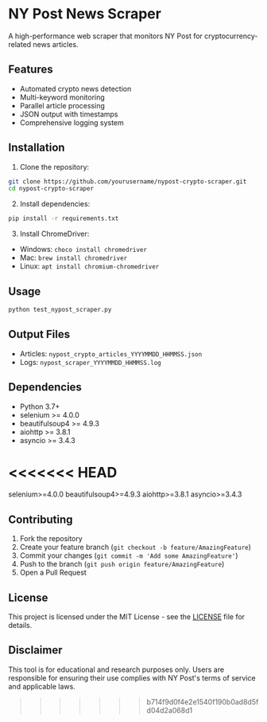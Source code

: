 # NY Post News Scraper

A high-performance web scraper that monitors NY Post for cryptocurrency-related news articles.

## Features
- Automated crypto news detection
- Multi-keyword monitoring
- Parallel article processing
- JSON output with timestamps
- Comprehensive logging system

## Installation

1. Clone the repository:
```bash
git clone https://github.com/yourusername/nypost-crypto-scraper.git
cd nypost-crypto-scraper
```

2. Install dependencies:
```bash
pip install -r requirements.txt
```

3. Install ChromeDriver:
- Windows: `choco install chromedriver`
- Mac: `brew install chromedriver`
- Linux: `apt install chromium-chromedriver`

## Usage

```bash
python test_nypost_scraper.py
```

## Output Files

- Articles: `nypost_crypto_articles_YYYYMMDD_HHMMSS.json`
- Logs: `nypost_scraper_YYYYMMDD_HHMMSS.log`

## Dependencies

- Python 3.7+
- selenium >= 4.0.0
- beautifulsoup4 >= 4.9.3
- aiohttp >= 3.8.1
- asyncio >= 3.4.3

<<<<<<< HEAD
=======
selenium>=4.0.0
beautifulsoup4>=4.9.3
aiohttp>=3.8.1
asyncio>=3.4.3

## Contributing

1. Fork the repository
2. Create your feature branch (`git checkout -b feature/AmazingFeature`)
3. Commit your changes (`git commit -m 'Add some AmazingFeature'`)
4. Push to the branch (`git push origin feature/AmazingFeature`)
5. Open a Pull Request

## License

This project is licensed under the MIT License - see the [LICENSE](LICENSE) file for details.

## Disclaimer

This tool is for educational and research purposes only. Users are responsible for ensuring their use complies with NY Post's terms of service and applicable laws.
>>>>>>> b714f9d0f4e2e1540f190b0ad8d5fd04d2a068d1
